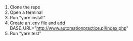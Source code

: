 1. Clone the repo
2. Open a terminal
3. Run "yarn install"
4. Create an .env file and add BASE_URL="http://www.automationpractice.pl/index.php"
5. Run "yarn test"
